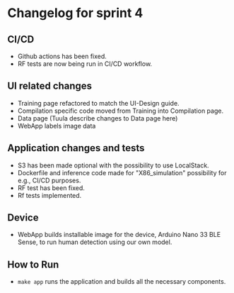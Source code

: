 # Changelog for sprint 4

## CI/CD
- Github actions has been fixed.
- RF tests are now being run in CI/CD workflow.



## UI related changes

- Training page refactored to match the UI-Design guide.
- Compilation specific code moved from Training into Compilation page.
- Data page (Tuula describe changes to Data page here)
- WebApp labels image data


## Application changes and tests

- S3 has been made optional with the possibility to use LocalStack.
- Dockerfile and inference code made for "X86_simulation" possibility for e.g., CI/CD purposes.
- RF test has been fixed.
- Rf tests implemented.

## Device
- WebApp builds installable image for the device, Arduino Nano 33 BLE Sense, to run human detection using our own model.



## How to Run
- ```make app``` runs the application and builds all the necessary components.

